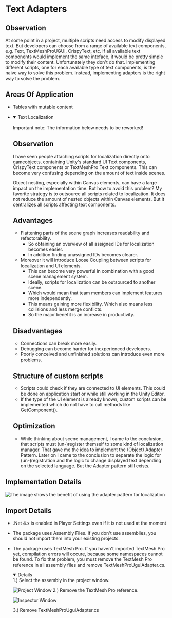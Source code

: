 # Text Adapters

## Observation
At some point in a project, multiple scripts need access to modify displayed text. But developers can choose from a range of available text components, e.g. Text, TextMeshProUGUI, CrispyText, etc. If all avaliable text components would implement the same inteface, it would be pretty simple to modify their content. Unfortunately they don't do that. Implementing different scripts, one for each available  type of text components, is the naive way to solve this problem. Instead, implementing adapters is the right way to solve the problem.

## Areas Of Application
- Tables with mutable content 
- <details open>
  <summary>Text Localization</summary>
  <br/>
  Important note: The information below needs to be reworked!

  ## Observation
  I have seen people attaching scripts for localization directly onto gameobjects, containing Unity's standard UI Text components,
  CrispyText components or TextMeshPro Text components. This can become very confusing depending on the amount of text inside scenes.

  Object nesting, especially within Canvas elements, can have a large impact on the implementation time. But how to avoid this problem? My favorite strategy is to outsource all scripts related to localization. It does not reduce the amount of nested objects within Canvas elements. But it centralizes all scripts affecting text components.

  ## Advantages
  + Flattening parts of the scene graph increases readability and refactorability. 
      + So obtaining an overview of all assigned IDs for localization becomes easier.
      + In addition finding unassigned IDs becomes clearer. 
  + Moreover it will introduce Loose Coupling between scripts for localization and UI elements.
      + This can become very powerful in combination with a good scene management system.
      + Ideally, scripts for localization can be outsourced to another scene.
      + Which would mean that team members can implement features more independently.
      + This means gaining more flexibility. Which also means less collisions and less merge conflicts.
      + So the major benefit is an increase in productivity.

  ## Disadvantages
  - Connections can break more easily.
  - Debugging can become harder for inexperienced developers.
  - Poorly conceived and unfinished solutions can introduce even more problems.

  ## Structure of custom scripts
  - Scripts could check if they are connected to UI elements. This could be done on application start or while still working in the Unity Editor.
  - If the type of the UI element is already known, custom scripts can be implemented which do not have to call methods like GetComponent().

  ## Optimization
  - While thinking about scene management, I came to the conclusion, that scripts must (un-)register themself to some kind of localization manager. That gave me the idea to implement the (Object) Adapter Pattern. Later on I came to the conclusion to separate the logic for (un-)registration and the logic to change displayed text depending on the selected language. But the Adapter pattern still exists.
</open>

## Implementation Details

![The image shows the benefit of using the adapter pattern for localization](https://github.com/essentialpackages/text-adapter/blob/master/resources/custom-adapter-pattern.png)

## Import Details

- .Net 4.x is enabled in Player Settings even if it is not used at the moment
- The package uses Assembly Files. If you don't use assemblies, you should not import them into your existing projects.
- The package uses TextMesh Pro. If you haven't imported TextMesh Pro yet, compilation errors will occure, because some namespaces
cannot be found. To fix that problem, you must remove the TextMesh Pro reference in all assembly files and remove TextMeshProUguiAdapter.cs.
  <details open>
  1.) Select the assembly in the project window.
  
  ![Project Window](https://github.com/essentialpackages/text-adapter/blob/master/resources/ProjectWindow.png)
  2.) Remove the TextMesh Pro reference.
  
  ![Inspector Window](https://github.com/essentialpackages/text-adapter/blob/master/resources/Inspector.png)
  
  3.) Remove TextMeshProUguiAdapter.cs
  </details>

